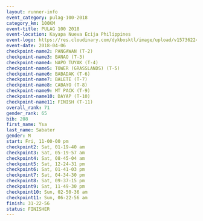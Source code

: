 ```yaml
---
layout: runner-info 
event_category: pulag-100-2018 
category_km: 100KM 
event-title: PULAG 100 2018 
event-location: Kayapa Nueva Ecija Philippines 
event-logo: https://res.cloudinary.com/dykbosktl/image/upload/v1573622467/Logo/logo-p1_tnutwz.jpg 
event-date: 2018-04-06 
checkpoint-name2: PANGAWAN (T-2) 
checkpoint-name3: BANAO (T-3) 
checkpoint-name4: NAPO TUYAK (T-4) 
checkpoint-name5: TOWER (GRASSLANDS) (T-5) 
checkpoint-name6: BABADAK (T-6) 
checkpoint-name7: BALETE (T-7) 
checkpoint-name8: CABAYO (T-8) 
checkpoint-name9: MT PACK (T-9) 
checkpoint-name10: DAYAP (T-10) 
checkpoint-name11: FINISH (T-11) 
overall_rank: 71
gender_rank: 65
bib: 208
first_name: Ysa
last_name: Sabater
gender: M
start: Fri, 11-00-00 pm
checkpoint2: Sat, 01-19-40 am
checkpoint3: Sat, 05-19-57 am
checkpoint4: Sat, 08-45-04 am
checkpoint5: Sat, 12-24-31 pm
checkpoint6: Sat, 01-41-03 pm
checkpoint7: Sat, 04-34-30 pm
checkpoint8: Sat, 09-37-15 pm
checkpoint9: Sat, 11-49-30 pm
checkpoint10: Sun, 02-50-36 am
checkpoint11: Sun, 06-22-56 am
finish: 31-22-56
status: FINISHER
---
```


